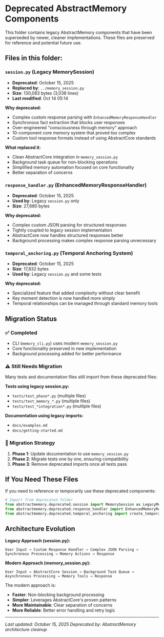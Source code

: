# Deprecated AbstractMemory Components

This folder contains legacy AbstractMemory components that have been superseded by newer, cleaner implementations. These files are preserved for reference and potential future use.

## Files in this folder:

### `session.py` (Legacy MemorySession)
- **Deprecated**: October 15, 2025
- **Replaced by**: `../memory_session.py`
- **Size**: 130,083 bytes (3,038 lines)
- **Last modified**: Oct 14 05:14

**Why deprecated:**
- Complex custom response parsing with `EnhancedMemoryResponseHandler`
- Synchronous fact extraction that blocks user responses
- Over-engineered "consciousness through memory" approach
- 10-component core memory system that proved too complex
- Custom tool response formats instead of using AbstractCore standards

**What replaced it:**
- Clean AbstractCore integration in `memory_session.py`
- Background task queue for non-blocking operations
- Simplified memory automation focused on core functionality
- Better separation of concerns

### `response_handler.py` (EnhancedMemoryResponseHandler)
- **Deprecated**: October 15, 2025
- **Used by**: Legacy `session.py` only
- **Size**: 27,680 bytes

**Why deprecated:**
- Complex custom JSON parsing for structured responses
- Tightly coupled to legacy session implementation
- AbstractCore now handles structured responses better
- Background processing makes complex response parsing unnecessary

### `temporal_anchoring.py` (Temporal Anchoring System)
- **Deprecated**: October 15, 2025
- **Size**: 17,832 bytes
- **Used by**: Legacy `session.py` and some tests

**Why deprecated:**
- Specialized feature that added complexity without clear benefit
- Key moment detection is now handled more simply
- Temporal relationships can be managed through standard memory tools

## Migration Status

### ✅ Completed
- CLI (`memory_cli.py`) uses modern `memory_session.py`
- Core functionality preserved in new implementation
- Background processing added for better performance

### ⚠️ Still Needs Migration
Many tests and documentation files still import from these deprecated files:

**Tests using legacy session.py:**
- `tests/test_phase*.py` (multiple files)
- `tests/test_memory_*.py` (multiple files)
- `tests/test_*integration*.py` (multiple files)

**Documentation using legacy imports:**
- `docs/examples.md`
- `docs/getting-started.md`

### 🔄 Migration Strategy
1. **Phase 1**: Update documentation to use `memory_session.py`
2. **Phase 2**: Migrate tests one by one, ensuring compatibility
3. **Phase 3**: Remove deprecated imports once all tests pass

## If You Need These Files

If you need to reference or temporarily use these deprecated components:

```python
# Import from deprecated folder
from abstractmemory.deprecated.session import MemorySession as LegacyMemorySession
from abstractmemory.deprecated.response_handler import EnhancedMemoryResponseHandler
from abstractmemory.deprecated.temporal_anchoring import create_temporal_anchor
```

## Architecture Evolution

**Legacy Approach (session.py):**
```
User Input → Custom Response Handler → Complex JSON Parsing → 
Synchronous Processing → Memory Actions → Response
```

**Modern Approach (memory_session.py):**
```
User Input → AbstractCore Session → Background Task Queue → 
Asynchronous Processing → Memory Tools → Response
```

The modern approach is:
- **Faster**: Non-blocking background processing
- **Simpler**: Leverages AbstractCore's proven patterns
- **More Maintainable**: Clear separation of concerns
- **More Reliable**: Better error handling and retry logic

---

*Last updated: October 15, 2025*
*Deprecated by: AbstractMemory architecture cleanup*
